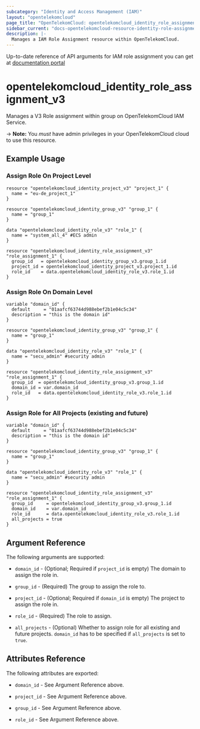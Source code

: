 ```yaml
---
subcategory: "Identity and Access Management (IAM)"
layout: "opentelekomcloud"
page_title: "OpenTelekomCloud: opentelekomcloud_identity_role_assignment_v3"
sidebar_current: "docs-opentelekomcloud-resource-identity-role-assignment-v3"
description: |-
  Manages a IAM Role Assignment resource within OpenTelekomCloud.
---
```


Up-to-date reference of API arguments for IAM role assignment you can get at
[documentation portal](https://docs.otc.t-systems.com/identity-access-management/api-ref/apis/permission_management)

# opentelekomcloud_identity_role_assignment_v3

Manages a V3 Role assignment within group on OpenTelekomCloud IAM Service.

-> **Note:** You _must_ have admin privileges in your OpenTelekomCloud cloud to use this resource.

## Example Usage

### Assign Role On Project Level

```hcl
resource "opentelekomcloud_identity_project_v3" "project_1" {
  name = "eu-de_project_1"
}

resource "opentelekomcloud_identity_group_v3" "group_1" {
  name = "group_1"
}

data "opentelekomcloud_identity_role_v3" "role_1" {
  name = "system_all_4" #ECS admin
}

resource "opentelekomcloud_identity_role_assignment_v3" "role_assignment_1" {
  group_id   = opentelekomcloud_identity_group_v3.group_1.id
  project_id = opentelekomcloud_identity_project_v3.project_1.id
  role_id    = data.opentelekomcloud_identity_role_v3.role_1.id
}
```

### Assign Role On Domain Level

```hcl
variable "domain_id" {
  default     = "01aafcf63744d988ebef2b1e04c5c34"
  description = "this is the domain id"
}

resource "opentelekomcloud_identity_group_v3" "group_1" {
  name = "group_1"
}

data "opentelekomcloud_identity_role_v3" "role_1" {
  name = "secu_admin" #security admin
}

resource "opentelekomcloud_identity_role_assignment_v3" "role_assignment_1" {
  group_id  = opentelekomcloud_identity_group_v3.group_1.id
  domain_id = var.domain_id
  role_id   = data.opentelekomcloud_identity_role_v3.role_1.id
}
```

### Assign Role for All Projects (existing and future)

```hcl
variable "domain_id" {
  default     = "01aafcf63744d988ebef2b1e04c5c34"
  description = "this is the domain id"
}

resource "opentelekomcloud_identity_group_v3" "group_1" {
  name = "group_1"
}

data "opentelekomcloud_identity_role_v3" "role_1" {
  name = "secu_admin" #security admin
}

resource "opentelekomcloud_identity_role_assignment_v3" "role_assignment_1" {
  group_id     = opentelekomcloud_identity_group_v3.group_1.id
  domain_id    = var.domain_id
  role_id      = data.opentelekomcloud_identity_role_v3.role_1.id
  all_projects = true
}
```

## Argument Reference

The following arguments are supported:

* `domain_id` - (Optional; Required if `project_id` is empty) The domain to assign the role in.

* `group_id` - (Required) The group to assign the role to.

* `project_id` - (Optional; Required if `domain_id` is empty) The project to assign the role in.

* `role_id` - (Required) The role to assign.

* `all_projects` - (Optional) Whether to assign role for all existing and future projects.
  `domain_id` has to be specified if `all_projects` is set to `true`.

## Attributes Reference

The following attributes are exported:

* `domain_id` - See Argument Reference above.

* `project_id` - See Argument Reference above.

* `group_id` - See Argument Reference above.

* `role_id` - See Argument Reference above.
